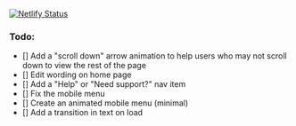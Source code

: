 [![Netlify Status](https://api.netlify.com/api/v1/badges/06efbbc9-96d7-48d5-81c3-e551a6c942a5/deploy-status)](https://app.netlify.com/sites/vigilant-kepler-6ba157/deploys)

### Todo:

- [] Add a "scroll down" arrow animation to help users who may not scroll down to view the rest of the page
- [] Edit wording on home page
- [] Add a "Help" or "Need support?" nav item
- [] Fix the mobile menu
- [] Create an animated mobile menu (minimal)
- [] Add a transition in text on load
